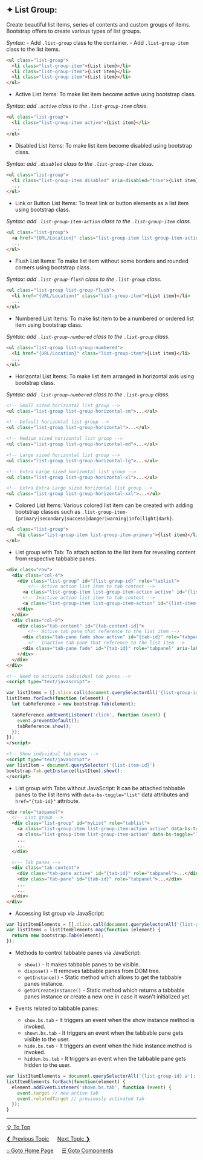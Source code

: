 ## &#10022; List Group:
Create beautiful list items, series of contents and custom groups of items. Bootstrap offers to create various types of list groups.

*Syntax:* 
	- Add `.list-group` class to the container.
	- Add `.list-group-item` class to the list items.

```html
<ul class="list-group">
  <li class="list-group-item">{List item}</li>  
  <li class="list-group-item">{List item}</li>  
  <li class="list-group-item">{List item}</li>  
</ul>
```

- Active List Items:
To make list item become active using bootstrap class.

*Syntax: add `.active` class to the `.list-group-item` class.*

```html
<ul class="list-group">
  <li class="list-group-item active">{List item}</li>  
  ...
</ul>
```

- Disabled List Items:
To make list item become disabled using bootstrap class.

*Syntax: add `.disabled` class to the `.list-group-item` class.*

```html
<ul class="list-group">
  <li class="list-group-item disabled" aria-disabled="true">{List item}</li>  
  ...
</ul>
```

- Link or Button List Items:
To treat link or button elements as a list item using bootstrap class.

*Syntax: add `.list-group-item-action` class to the `.list-group-item` class.*

```html
<ul class="list-group">
  <a href="{URL/Location}" class="list-group-item list-group-item-action">{List item}</a>
  ...
</ul>
```

- Flush List Items:
To make list item without some borders and rounded corners using bootstrap class.

*Syntax: add `.list-group-flush` class to the `.list-group` class.*

```html
<ul class="list-group list-group-flush">
  <li href="{URL/Location}" class="list-group-item">{List item}</li>
  ...
</ul>
```

- Numbered List Items:
To make list item to be a numbered or ordered list item using bootstrap class.

*Syntax: add `.list-group-numbered` class to the `.list-group` class.*

```html
<ul class="list-group list-group-numbered">
  <li href="{URL/Location}" class="list-group-item">{List item}</li>
  ...
</ul>
```

- Horizontal List Items:
To make list item arranged in horizontal axis using bootstrap class.

*Syntax: add `.list-group-numbered` class to the `.list-group` class.*

```html
<!-- Small sized horizontal list group -->
<ul class="list-group list-group-horizontal-sm">...</ul>

<!-- Default horizontal list group -->
<ul class="list-group list-group-horizontal">...</ul>

<!-- Medium sized horizontal list group -->
<ul class="list-group list-group-horizontal-md">...</ul>

<!-- Large sized horizontal list group -->
<ul class="list-group list-group-horizontal-lg">...</ul>

<!-- Extra Large sized horizontal list group -->
<ul class="list-group list-group-horizontal-xl">...</ul>

<!-- Extra Extra Large sized horizontal list group -->
<ul class="list-group list-group-horizontal-xxl">...</ul>
```

- Colored List Items:
Various colored list item can be created with adding bootstrap classes such as `.list-group-item-{primary|secondary|success|danger|warning|info|light|dark}`.

```html
<ul class="list-group">
	<li class="list-group-item list-group-item-primary">{list item}</li>
</ul>
```

- List group with Tab:
To attach action to the list item for revealing content from respective tabbable panes.

```html
<div class="row">
  <div class="col-4">
    <div class="list-group" id="{list-group-id}" role="tablist">
    	<!-- Active action list item to tab content -->
      <a class="list-group-item list-group-item-action active" id="{list-item-id}" data-bs-toggle="list" href="#{tab-id}" role="tab" aria-controls="{tab-id}">{list item}</a>
      <!-- Inactive action list item to tab content -->
      <a class="list-group-item list-group-item-action" id="{list-item-id}" data-bs-toggle="list" href="#{tab-id}" role="tab" aria-controls="{tab-id}">{list item}</a>
    </div>
  </div>
  <div class="col-8">
    <div class="tab-content" id="{tab-content-id}">
    	<!-- Active tab pane that reference to the list item -->
      <div class="tab-pane fade show active" id="{tab-id}" role="tabpanel" aria-labelledby="{list-item-id}">...</div>
    	<!-- Inactive tab pane that reference to the list item -->
      <div class="tab-pane fade" id="{tab-id}" role="tabpanel" aria-labelledby="{list-item-id}">...</div>      
    </div>
  </div>
</div>

<!-- Need to activate individual tab panes -->
<script type="text/javascript">

var listItems = [].slice.call(document.querySelectorAll('{list-group-id} a'))
listItems.forEach(function (element) {
  let tabReference = new bootstrap.Tab(element);

  tabReference.addEventListener('click', function (event) {
    event.preventDefault();
    tabReference.show();
  });
});
</script>

<!-- Show individual tab panes -->
<script type="text/javascript">
var listItem = document.querySelector('{list-item-id}')
bootstrap.Tab.getInstance(listItem).show();
</script>
```

- List group with Tabs without JavaScript:
It can be attached tabbable panes to the list items with `data-bs-toggle="list"` data attributes and `href="{tab-id}"` attribute.

```html
<div role="tabpanel">
  <!-- List group -->
  <div class="list-group" id="myList" role="tablist">
    <a class="list-group-item list-group-item-action active" data-bs-toggle="list" href="{tab-id}" role="tab">{list item}</a>
    <a class="list-group-item list-group-item-action" data-bs-toggle="list" href="{tab-id}" role="tab">{list item}</a>
    ...
    ...
  </div>

  <!-- Tab panes -->
  <div class="tab-content">
    <div class="tab-pane active" id="{tab-id}" role="tabpanel">...</div>
    <div class="tab-pane" id="{tab-id}" role="tabpanel">...</div>
    ...
    ...
  </div>
</div>
```

- Accessing list group via JavaScript:
```javascript
var listItemElements = [].slice.call(document.querySelectorAll('{list-group-id} a'));
var listItems = listItemElements.map(function (element) {
  return new bootstrap.Tab(element);
});
```

- Methods to control tabbable panes via JavaScript:
  - `show()` - It makes tabbable panes to be visible.
  - `dispose()` - It removes tabbable panes from DOM tree.
  - `getInstance()` - Static method which allows to get the tabbable panes instance.
  - `getOrCreateInstance()` - Static method which returns a tabbable panes instance or create a new one in case it wasn't initialized yet.

- Events related to tabbable panes:
  - `show.bs.tab` - It triggers an event when the show instance method is invoked.
  - `shown.bs.tab` - It triggers an event when the tabbable pane gets visible to the user.  
  - `hide.bs.tab` - It triggers an event when the hide instance method is invoked.
  - `hidden.bs.tab` - It triggers an event when the tabbable pane gets hidden to the user.  

```javascript
var listItemElements = document.querySelectorAll('{list-group-id} a');
listItemElements.forEach(function(element) {
  element.addEventListener('shown.bs.tab', function (event) {
    event.target // new active tab
    event.relatedTarget // previously activated tab
  });
}
```

---
[&#8682; To Top](#-list-group)

[&#10094; Previous Topic](./components.forms.md) &emsp; [Next Topic &#10095;](./components.modals.md)

[&#8962; Goto Home Page](../../README.md) &emsp; [&#9776; Goto Components](./components.md)